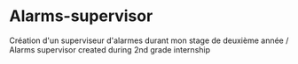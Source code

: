 # Alarms-supervisor
Création d'un superviseur d'alarmes durant mon stage de deuxième année / Alarms supervisor created during 2nd grade internship
